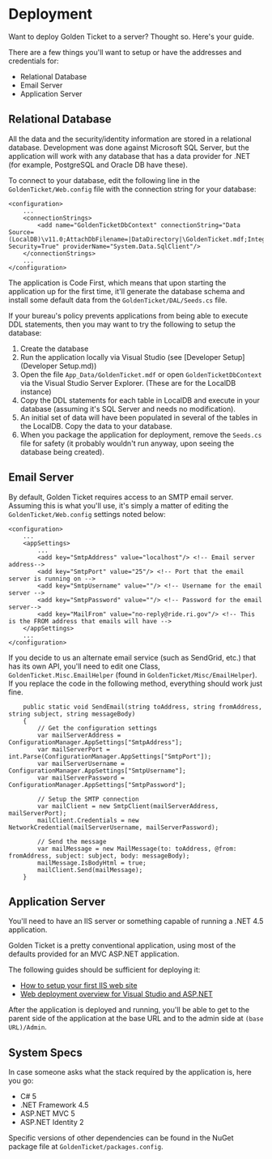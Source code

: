 # Deployment

Want to deploy Golden Ticket to a server? Thought so. Here's your guide.

There are a few things you'll want to setup or have the addresses and credentials for:


- Relational Database
- Email Server
- Application Server

## Relational Database

All the data and the security/identity information are stored in a relational database. Development was done against Microsoft SQL Server, but the application will work with any database that has a data provider for .NET (for example, PostgreSQL and Oracle DB have these).

To connect to your database, edit the following line in the `GoldenTicket/Web.config` file with the connection string for your database:

	<configuration>
		...
		<connectionStrings>
	    	<add name="GoldenTicketDbContext" connectionString="Data Source=(LocalDB)\v11.0;AttachDbFilename=|DataDirectory|\GoldenTicket.mdf;Integrated Security=True" providerName="System.Data.SqlClient"/>
		</connectionStrings>
		...
	</configuration>

The application is Code First, which means that upon starting the application up for the first time, it'll generate the database schema and install some default data from the `GoldenTicket/DAL/Seeds.cs` file. 

If your bureau's policy prevents applications from being able to execute DDL statements, then you may want to try the following to setup the database:

1. Create the database
2. Run the application locally via Visual Studio (see [Developer Setup](Developer Setup.md))
3. Open the file `App_Data/GoldenTicket.mdf` or open `GoldenTicketDbContext` via the Visual Studio Server Explorer. (These are for the LocalDB instance)
4. Copy the DDL statements for each table in LocalDB and execute in your database (assuming it's SQL Server and needs no modification). 
5. An initial set of data will have been populated in several of the tables in the LocalDB. Copy the data to your database.
6. When you package the application for deployment, remove  the `Seeds.cs` file for safety (it probably wouldn't run anyway, upon seeing the database being created).

## Email Server

By default, Golden Ticket requires access to an SMTP email server. Assuming this is what you'll use, it's simply a matter of editing the `GoldenTicket/Web.config` settings noted below:

	<configuration>
		...
		<appSettings>
			...
			<add key="SmtpAddress" value="localhost"/> <!-- Email server address-->
	    	<add key="SmtpPort" value="25"/> <!-- Port that the email server is running on -->
	    	<add key="SmtpUsername" value=""/> <!-- Username for the email server -->
	    	<add key="SmtpPassword" value=""/> <!-- Password for the email server-->
	    	<add key="MailFrom" value="no-reply@ride.ri.gov"/> <!-- This is the FROM address that emails will have -->
	  	</appSettings>
		...
	</configuration>

If you decide to us an alternate email service (such as SendGrid, etc.) that has its own API, you'll need to edit one Class, `GoldenTicket.Misc.EmailHelper` (found in `GoldenTicket/Misc/EmailHelper`). If you replace the code in the following method, everything should work just fine.

        public static void SendEmail(string toAddress, string fromAddress, string subject, string messageBody)
        {
            // Get the configuration settings
            var mailServerAddress = ConfigurationManager.AppSettings["SmtpAddress"];
            var mailServerPort = int.Parse(ConfigurationManager.AppSettings["SmtpPort"]);
            var mailServerUsername = ConfigurationManager.AppSettings["SmtpUsername"];
            var mailServerPassword = ConfigurationManager.AppSettings["SmtpPassword"];
            
            // Setup the SMTP connection 
            var mailClient = new SmtpClient(mailServerAddress, mailServerPort);
            mailClient.Credentials = new NetworkCredential(mailServerUsername, mailServerPassword);

            // Send the message
            var mailMessage = new MailMessage(to: toAddress, @from: fromAddress, subject: subject, body: messageBody);
            mailMessage.IsBodyHtml = true;
            mailClient.Send(mailMessage);
        } 

## Application Server

You'll need to have an IIS server or something capable of running a .NET 4.5 application. 

Golden Ticket is a pretty conventional application, using most of the defaults provided for an MVC ASP.NET application. 

The following guides should be sufficient for deploying it:

- [How to setup your first IIS web site](http://support.microsoft.com/kb/323972)
- [Web deployment overview for Visual Studio and ASP.NET](http://msdn.microsoft.com/en-us/library/dd394698.aspx)

After the application is deployed and running, you'll be able to get to the parent side of the application at the base URL and to the admin side at `(base URL)/Admin`.

## System Specs

In case someone asks what the stack required by the application is, here you go:

- C# 5
- .NET Framework 4.5
- ASP.NET MVC 5
- ASP.NET Identity 2

Specific versions of other dependencies can be found in the NuGet package file at `GoldenTicket/packages.config`.